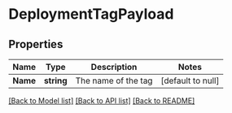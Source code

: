 # DeploymentTagPayload

## Properties
Name | Type | Description | Notes
------------ | ------------- | ------------- | -------------
**Name** | **string** | The name of the tag | [default to null]

[[Back to Model list]](../README.md#documentation-for-models) [[Back to API list]](../README.md#documentation-for-api-endpoints) [[Back to README]](../README.md)


